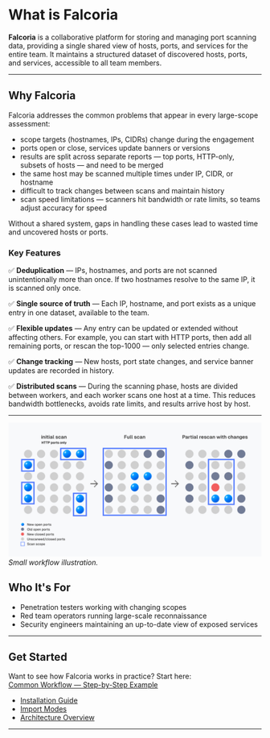 # What is Falcoria

**Falcoria** is a collaborative platform for storing and managing port scanning data, providing a single shared view of hosts, ports, and services for the entire team.
It maintains a structured dataset of discovered hosts, ports, and services, accessible to all team members.

---

## Why Falcoria

Falcoria addresses the common problems that appear in every large-scope assessment:

- scope targets (hostnames, IPs, CIDRs) change during the engagement
- ports open or close, services update banners or versions
- results are split across separate reports — top ports, HTTP-only, subsets of hosts — and need to be merged
- the same host may be scanned multiple times under IP, CIDR, or hostname
- difficult to track changes between scans and maintain history
- scan speed limitations — scanners hit bandwidth or rate limits, so teams adjust accuracy for speed

Without a shared system, gaps in handling these cases lead to wasted time and uncovered hosts or ports.


### Key Features

✅ **Deduplication** — IPs, hostnames, and ports are not scanned unintentionally more than once. If two hostnames resolve to the same IP, it is scanned only once.

✅ **Single source of truth** — Each IP, hostname, and port exists as a unique entry in one dataset, available to the team.

✅ **Flexible updates** — Any entry can be updated or extended without affecting others. For example, you can start with HTTP ports, then add all remaining ports, or rescan the top-1000 — only selected entries change.

✅ **Change tracking** — New hosts, port state changes, and service banner updates are recorded in history.

✅ **Distributed scans** — During the scanning phase, hosts are divided between workers, and each worker scans one host at a time. This reduces bandwidth bottlenecks, avoids rate limits, and results arrive host by host.

---

![Small Illustration](images/small.png)
*Small workflow illustration.*

## Who It's For

- Penetration testers working with changing scopes
- Red team operators running large-scale reconnaissance
- Security engineers maintaining an up-to-date view of exposed services

---

## Get Started

Want to see how Falcoria works in practice? Start here:  
[Common Workflow — Step-by-Step Example](use-cases/common-workflow.md)

- [Installation Guide](installation.md)  
- [Import Modes](import-modes/index.md)  
- [Architecture Overview](architecture.md)  

---
